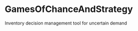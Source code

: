 GamesOfChanceAndStrategy
========================

Inventory decision management tool for uncertain demand
